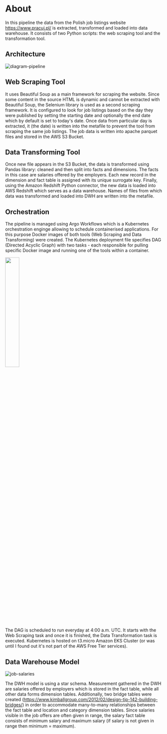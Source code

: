 About
===

In this pipeline the data from the Polish job listings website https://www.pracuj.pl/ is extracted, transformed and loaded into data warehouse. 
It consists of two Python scripts: the web scraping tool and the transformation tool.

## Architecture
![diagram-pipeline](https://user-images.githubusercontent.com/45266505/165622680-93a170a0-90ba-4d4b-9748-fb5248a10b4f.png)

## Web Scraping Tool
It uses Beautiful Soup as a main framework for scraping the website. Since some content in the source HTML is dynamic and cannot be extracted with Beautiful Soup, the Selenium library is used as a second scraping framework. 
It is configured to look for job listings based on the day they were published by setting the starting date and optionally the end date which by default is set to today's date. Once data from particular day is extracted, it (the date) is written into the metafile to prevent the tool from scraping the same job listings. The job data is written into apache parquet files and stored in the AWS S3 Bucket.

## Data Transforming Tool
Once new file appears in the S3 Bucket, the data is transformed using Pandas library: cleaned and then split into facts and dimensions. The facts in this case are salaries offered by the employers. Each new record  in the dimension and fact table is assigned with its unique surrogate key. Finally, using the Amazon Redshift Python connector, the new data is loaded into AWS Redshift which serves as a data warehouse. Names of files from which data was transformed and loaded into DWH are written into the metafile. 

## Orchestration
The pipeline is managed using Argo Workflows which is a Kubernetes orchestration enginge allowing to schedule containerised applications. For this purpose Docker images of both tools (Web Scraping and Data Transforming) were created. The Kubernetes deployment file specifies DAG (Directed Acyclic Graph) with two tasks - each responsible for pulling specific Docker image and running one of the tools within a container.

<img src="https://user-images.githubusercontent.com/45266505/168036773-6b9da96a-8490-493a-8f5d-d31220b54280.png" width=30% height=30%>

The DAG is scheduled to run everyday at 4:00 a.m. UTC. It starts with the Web Scraping task and once it is finished, the Data Transformation task is executed. 
Kubernetes is hosted on t3.micro Amazon EKS Cluster (or was until I found out it's not part of the AWS Free Tier services). 

## Data Warehouse Model
![job-salaries](https://user-images.githubusercontent.com/45266505/165736559-1a3e4948-c8ff-47f2-a8bf-4d9005aca3f5.png)

The DWH model is using a star schema. Measurement gathered in the DWH are salaries offered by employers which is stored in the fact table, while all other data forms dimension tables. Additionally, two bridge tables were created (https://www.kimballgroup.com/2012/02/design-tip-142-building-bridges/) in order to accommodate many-to-many relationships between the fact table and location and category dimension tables. Since salaries visible in the job offers are often given in range, the salary fact table consists of minimum salary and maximum salary (if salary is not given in range then minimum = maximum).
